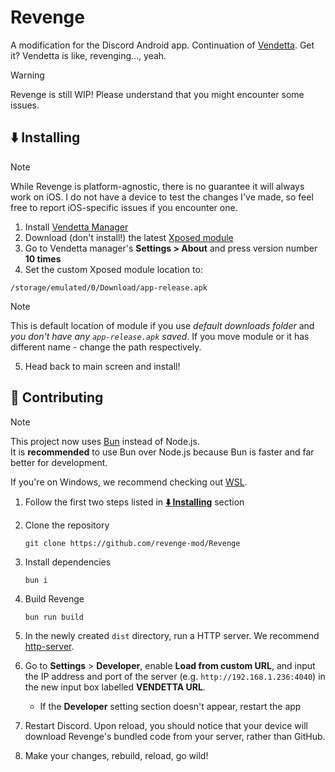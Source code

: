 # Revenge

A modification for the Discord Android app. Continuation of [Vendetta](https://github.com/vendetta-mod). Get it? Vendetta is like, revenging..., yeah.
> [!WARNING]
> Revenge is still WIP! Please understand that you might encounter some issues.

## ⬇️ Installing

> [!NOTE]
> While Revenge is platform-agnostic, there is no guarantee it will always work on iOS. I do not have a device to test the changes I've made, so feel free to report iOS-specific issues if you encounter one.

1. Install [Vendetta Manager](https://github.com/vendetta-mod/VendettaManager/releases/latest/download/Manager.apk)
2. Download (don't install!) the latest [Xposed module](https://github.com/revenge-mod/RevengeXposed/releases/latest/download/app-release.apk)
3. Go to Vendetta manager's **Settings > About** and press version number **10 times**
4. Set the custom Xposed module location to:
```
/storage/emulated/0/Download/app-release.apk
```
> [!NOTE]
> This is default location of module if you use *default downloads folder* and *you don't have any `app-release.apk` saved*. If you move module or it has different name - change the path respectively.
5. Head back to main screen and install!
## 💖 Contributing

> [!NOTE]  
> This project now uses [Bun](https://bun.sh) instead of Node.js.  
> It is **recommended** to use Bun over Node.js because Bun is faster and far better for development.  
>
> If you're on Windows, we recommend checking out [WSL](https://github.com/MicrosoftDocs/WSL).

1. Follow the first two steps listed in [**⬇️ Installing**](#%EF%B8%8F-installing) section

2. Clone the repository
    ```
    git clone https://github.com/revenge-mod/Revenge
    ```

3. Install dependencies
    ```
    bun i
    ```

4. Build Revenge
    ```
    bun run build
    ```

5. In the newly created `dist` directory, run a HTTP server. We recommend [http-server](https://www.npmjs.com/package/http-server).

6. Go to **Settings** > **Developer**, enable **Load from custom URL**, and input the IP address and port of the server (e.g. `http://192.168.1.236:4040`) in the new input box labelled **VENDETTA URL**.
   - If the **Developer** setting section doesn't appear, restart the app

8. Restart Discord. Upon reload, you should notice that your device will download Revenge's bundled code from your server, rather than GitHub.

9. Make your changes, rebuild, reload, go wild!

